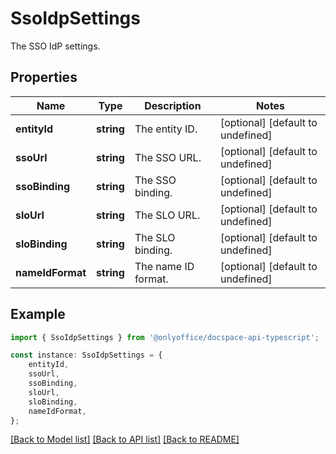 # SsoIdpSettings

The SSO IdP settings.

## Properties

Name | Type | Description | Notes
------------ | ------------- | ------------- | -------------
**entityId** | **string** | The entity ID. | [optional] [default to undefined]
**ssoUrl** | **string** | The SSO URL. | [optional] [default to undefined]
**ssoBinding** | **string** | The SSO binding. | [optional] [default to undefined]
**sloUrl** | **string** | The SLO URL. | [optional] [default to undefined]
**sloBinding** | **string** | The SLO binding. | [optional] [default to undefined]
**nameIdFormat** | **string** | The name ID format. | [optional] [default to undefined]

## Example

```typescript
import { SsoIdpSettings } from '@onlyoffice/docspace-api-typescript';

const instance: SsoIdpSettings = {
    entityId,
    ssoUrl,
    ssoBinding,
    sloUrl,
    sloBinding,
    nameIdFormat,
};
```

[[Back to Model list]](../README.md#documentation-for-models) [[Back to API list]](../README.md#documentation-for-api-endpoints) [[Back to README]](../README.md)
